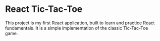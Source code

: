 # React Tic-Tac-Toe

This project is my first React application, built to learn and practice React fundamentals. It is a simple implementation of the classic Tic-Tac-Toe game.
